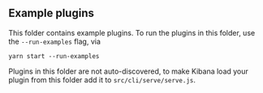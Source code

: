 ## Example plugins

This folder contains example plugins.  To run the plugins in this folder, use the `--run-examples` flag, via

```
yarn start --run-examples
```

Plugins in this folder are not auto-discovered, to make Kibana load your plugin
from this folder add it to `src/cli/serve/serve.js`.
